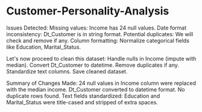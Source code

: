 # Customer-Personality-Analysis
Issues Detected:
Missing values: Income has 24 null values.
Date format inconsistency: Dt_Customer is in string format.
Potential duplicates: We will check and remove if any.
Column formatting: Normalize categorical fields like Education, Marital_Status.

Let's now proceed to clean this dataset:
Handle nulls in Income (impute with median).
Convert Dt_Customer to datetime.
Remove duplicates if any.
Standardize text columns.
Save cleaned dataset.

 Summary of Changes Made:
24 null values in Income column were replaced with the median income.
Dt_Customer converted to datetime format.
No duplicate rows found.
Text fields standardized:
Education and Marital_Status were title-cased and stripped of extra spaces.
